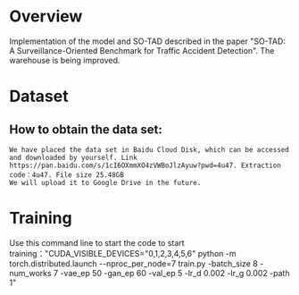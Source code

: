 # Overview
  Implementation of the model and SO-TAD described in the paper "SO-TAD: A Surveillance-Oriented Benchmark for Traffic Accident Detection". The warehouse is being improved. 
# Dataset
  ## How to obtain the data set:
    We have placed the data set in Baidu Cloud Disk, which can be accessed and downloaded by yourself. Link https://pan.baidu.com/s/1cI6OXmmXO4zVWBoJlzAyuw?pwd=4u47. Extraction code：4u47. File size 25.48GB 
    We will upload it to Google Drive in the future.
# Training
  Use this command line to start the code to start training："CUDA_VISIBLE_DEVICES="0,1,2,3,4,5,6" python -m torch.distributed.launch --nproc_per_node=7 train.py -batch_size 8 -num_works 7 -vae_ep 50 -gan_ep 60 -val_ep 5 -lr_d 0.002 -lr_g 0.002 -path 1"

